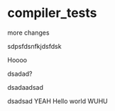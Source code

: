 # compiler_tests

more changes

sdpsfdsnfkjdsfdsk

Hoooo

dsadad?

dsadaadsad

dsadsad
YEAH
Hello world
 WUHU
